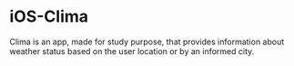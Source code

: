 # iOS-Clima

Clima is an app, made for study purpose, that provides information about weather status based on the user location or by an informed city.
